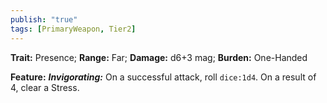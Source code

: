 ```yaml
---
publish: "true"
tags: [PrimaryWeapon, Tier2]
---
```

**Trait:** Presence; **Range:** Far; **Damage:** d6+3 mag; **Burden:** One-Handed

**Feature:** ***Invigorating:*** On a successful attack, roll  `dice:1d4`. On a result of 4, clear a Stress.
